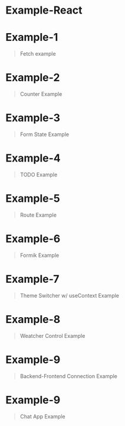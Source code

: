 # Example-React

# Example-1

> Fetch example

# Example-2

> Counter Example

# Example-3

> Form State Example

# Example-4

> TODO Example

# Example-5

> Route Example

# Example-6

> Formik Example

# Example-7

> Theme Switcher w/ useContext Example

# Example-8

> Weatcher Control Example

# Example-9

> Backend-Frontend Connection Example

# Example-9

> Chat App Example
